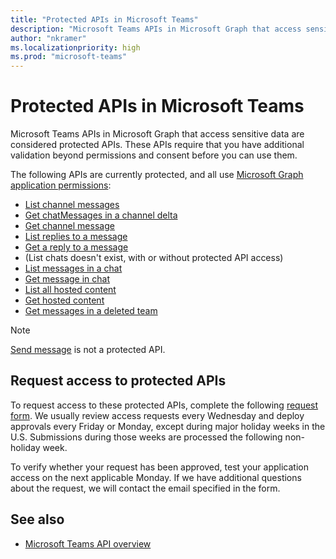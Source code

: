 ```yaml
---
title: "Protected APIs in Microsoft Teams"
description: "Microsoft Teams APIs in Microsoft Graph that access sensitive data are considered protected APIs and require additional validation before you can use them."
author: "nkramer"
ms.localizationpriority: high
ms.prod: "microsoft-teams"
---
```


# Protected APIs in Microsoft Teams

Microsoft Teams APIs in Microsoft Graph that access sensitive data are considered protected APIs. These APIs require that you have additional validation beyond permissions and consent before you can use them.

The following APIs are currently protected, and all use [Microsoft Graph application permissions](auth/auth-concepts.md#microsoft-graph-permissions):

* [List channel messages](/graph/api/channel-list-messages)
* [Get chatMessages in a channel delta](/graph/api/chatmessage-delta)
* [Get channel message](/graph/api/chatmessage-get)
* [List replies to a message](/graph/api/chatmessage-list-replies)
* [Get a reply to a message](/graph/api/chatmessage-get)
* (List chats doesn't exist, with or without protected API access)
* [List messages in a chat](/graph/api/chat-list-messages)
* [Get message in chat](/graph/api/chatmessage-get)
* [List all hosted content](/graph/api/chatmessage-list-hostedcontents)
* [Get hosted content](/graph/api/chatmessagehostedcontent-get)
* [Get messages in a deleted team](/graph/api/deletedteam-getallmessages)

> [!NOTE]
> [Send message](/graph/api/channel-post-messages) is not a protected API.

## Request access to protected APIs

To request access to these protected APIs, complete the following [request form](https://aka.ms/teamsgraph/requestaccess). We usually review access requests every Wednesday and deploy approvals every Friday or Monday, except during major holiday weeks in the U.S. Submissions during those weeks are processed the following non-holiday week.

To verify whether your request has been approved, test your application access on the next applicable Monday. If we have additional questions about the request, we will contact the email specified in the form.

## See also

* [Microsoft Teams API overview](teams-concept-overview.md)
